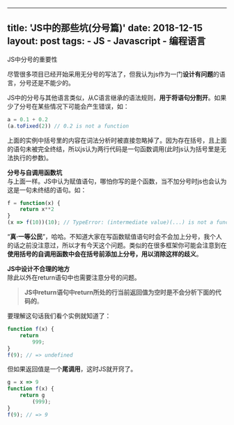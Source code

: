 ---
title: 'JS中的那些坑(分号篇)'
date: 2018-12-15
layout: post
tags:
    - JS
    - Javascript
    - 编程语言
--

JS中分号的重要性

尽管很多项目已经开始采用无分号的写法了，但我认为js作为一门**设计有问题**的语言，分号还是不能少的。​

JS中的分号与其他语言类似，从C语言继承的语法规则，**用于将语句分割开**。如果少了分号在某些情况下可能会产生错误，如：
```js
a = 0.1 + 0.2
(a.toFixed(2)) // 0.2 is not a function
```
上面的实例中括号里的内容在词法分析时被直接忽略掉了。因为存在括号，且上面的语句未被完全终结，所以js认为两行代码是一句函数调用(此时js认为括号里是无法执行的参数)。

**分号与自调用函数坑**  
与上面一样。JS中认为赋值语句，哪怕你写的是个函数，当不加分号时js也会认为这是一句未终结的语句。如：
```js
f = function(x) {
    return x**2
}
(x => f(10))(10); // TypeError: (intermediate value)(...) is not a function
```
“**真·一等公民**”，哈哈。不知道大家在写函数赋值语句时会不会加上分号，我个人的话之前没注意过，所以才有今天这个问题。类似的在很多框架你可能会注意到在**使用括号的自调用函数中会在括号前添加上分号，用以消除这样的歧义**。

**JS中设计不合理的地方**  
除此以外在return语句中也需要注意分号的问题。
> **JS中return语句中return所处的行当前返回值为空时是不会分析下面的代码的**。

要理解这句话我们看个实例就知道了：
```js
function f(x) {
    return
        999;
}
f(9); // => undefined
```
但如果返回值是一个**尾调用**，这时JS就开窍了。
```js
g = x => 9
function f(x) {
    return g
        (999);
}
f(9); // => 9
```
